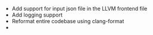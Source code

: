 * Add support for input json file in the LLVM frontend file
* Add logging support
* Reformat entire codebase using clang-format
* 
